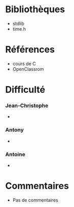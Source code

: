 # Bibliothèques
* stdlib
* time.h

# Références
* cours de C
* OpenClassrom

# Difficulté
### Jean-Christophe
*  

### Antony
* 

### Antoine
* 

# Commentaires
* Pas de commentaires

